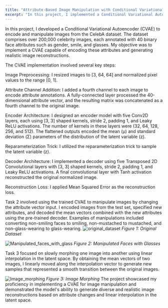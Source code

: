 ```yaml
---
title: "Attribute-Based Image Manipulation with Conditional Variational Autoencoder"
excerpt: "In this project, I implemented a Conditional Variational Autoencoder (CVAE) to encode and manipulate images from the CelebA dataset, comprising over 200,000 celebrity images with 40 face attributes. The CVAE, designed with specific preprocessing steps, encoder architecture, and decoder components, aimed to generate realistic reconstructions while considering attribute changes. Tasks included manipulating images based on attribute vectors and smoothly morphing between two images through linear interpolation in the latent space, showcasing the model's versatility in image generation and manipulation.<br/>"
---
```


In this project, I developed a Conditional Variational Autoencoder (CVAE) to encode and manipulate images from the CelebA dataset. The dataset comprises over 200,000 celebrity images, each annotated with 40 binary face attributes such as gender, smile, and glasses. My objective was to implement a CVAE capable of encoding these attributes and generating realistic image reconstructions.

The CVAE implementation involved several key steps:

Image Preprocessing: I resized images to [3, 64, 64] and normalized pixel values to the range [0, 1].

Attribute Channel Addition: I added a fourth channel to each image to encode attribute annotations. A fully-connected layer processed the 40-dimensional attribute vector, and the resulting matrix was concatenated as a fourth channel to the original image.

Encoder Architecture: I designed an encoder model with five Conv2D layers, each using [3, 3] shaped kernels, stride 2, padding 1, and Leaky ReLU activations. The number of kernels in these layers were (32, 64, 128, 256, and 512). The flattened outputs encoded the mean (µ) and standard deviation (Σ) parameters of the distribution of the latent variable (z).

Reparameterization Trick: I utilized the reparameterization trick to sample the latent variable (z).

Decoder Architecture: I implemented a decoder using five Transposed 2D Convolutional layers with [3, 3] shaped kernels, stride 2, padding 1, and Leaky ReLU activations. A final convolutional layer with Tanh activation reconstructed the original normalized image.

Reconstruction Loss: I applied Mean Squared Error as the reconstruction loss.

Task 2 involved using the trained CVAE to manipulate images by changing the attribute vector input. I encoded images from the test set, specified new attributes, and decoded the mean vectors combined with the new attributes using the pre-trained decoder. Examples of manipulations included converting non-smiling faces to smiling, non-mustached to mustached, and non-glass-wearing to glass-wearing.
![original_dataset](https://github.com/devadharshini97/devadharshini.github.io/assets/41442650/7da2bd2a-4e45-44a0-833b-40d15ea62977)
*Figure 1: Original Dataset*

![Manipulated_faces_with_glass](https://github.com/devadharshini97/devadharshini.github.io/assets/41442650/09a39f56-c721-4174-8d70-28f266824b58)
*Figure 2: Manipulated Faces with Glasses*

Task 3 focused on slowly morphing one image into another using linear interpolation in the latent space. By obtaining the mean vectors of two images, I linearly moved along the interpolation vector to generate new samples that represented a smooth transition between the original images.

![Image_morphing](https://github.com/devadharshini97/devadharshini.github.io/assets/41442650/8a37c5fe-5331-4e5b-afd3-a1e9aa9e57f1)
*Figure 3: Image Morphing*
The project showcased my proficiency in implementing a CVAE for image manipulation and demonstrated the model's ability to generate diverse and realistic image reconstructions based on attribute changes and linear interpolation in the latent space.
